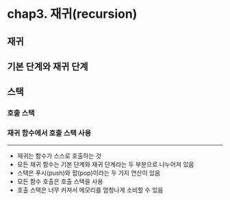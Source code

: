# chap3. 재귀(recursion)

## 재귀

## 기본 단계와 재귀 단계

## 스택

### 호출 스택
### 재귀 함수에서 호출 스택 사용

---

- 재귀는 함수가 스스로 호출하는 것
- 모든 재귀 함수는 기본 단계와 재귀 단계라는 두 부분으로 나누어져 있음
- 스택은 푸시(push)와 팝(pop)이라는 두 가지 연산이 있음
- 모든 함수 호출은 호출 스택을 사용
- 호출 스택은 너무 커져서 메모리를 엄청나게 소비할 수 있음
